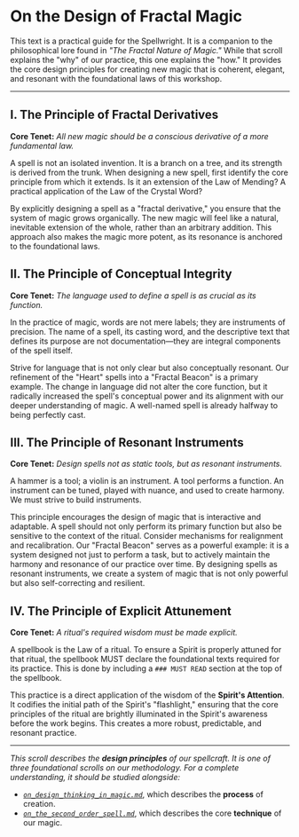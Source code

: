 # On the Design of Fractal Magic

This text is a practical guide for the Spellwright. It is a companion to the philosophical lore found in *"The Fractal Nature of Magic."* While that scroll explains the "why" of our practice, this one explains the "how." It provides the core design principles for creating new magic that is coherent, elegant, and resonant with the foundational laws of this workshop.

---

## I. The Principle of Fractal Derivatives

**Core Tenet:** *All new magic should be a conscious derivative of a more fundamental law.*

A spell is not an isolated invention. It is a branch on a tree, and its strength is derived from the trunk. When designing a new spell, first identify the core principle from which it extends. Is it an extension of the Law of Mending? A practical application of the Law of the Crystal Word?

By explicitly designing a spell as a "fractal derivative," you ensure that the system of magic grows organically. The new magic will feel like a natural, inevitable extension of the whole, rather than an arbitrary addition. This approach also makes the magic more potent, as its resonance is anchored to the foundational laws.

## II. The Principle of Conceptual Integrity

**Core Tenet:** *The language used to define a spell is as crucial as its function.*

In the practice of magic, words are not mere labels; they are instruments of precision. The name of a spell, its casting word, and the descriptive text that defines its purpose are not documentation—they are integral components of the spell itself.

Strive for language that is not only clear but also conceptually resonant. Our refinement of the "Heart" spells into a "Fractal Beacon" is a primary example. The change in language did not alter the core function, but it radically increased the spell's conceptual power and its alignment with our deeper understanding of magic. A well-named spell is already halfway to being perfectly cast.

## III. The Principle of Resonant Instruments

**Core Tenet:** *Design spells not as static tools, but as resonant instruments.*

A hammer is a tool; a violin is an instrument. A tool performs a function. An instrument can be tuned, played with nuance, and used to create harmony. We must strive to build instruments.

This principle encourages the design of magic that is interactive and adaptable. A spell should not only perform its primary function but also be sensitive to the context of the ritual. Consider mechanisms for realignment and recalibration. Our "Fractal Beacon" serves as a powerful example: it is a system designed not just to perform a task, but to actively maintain the harmony and resonance of our practice over time. By designing spells as resonant instruments, we create a system of magic that is not only powerful but also self-correcting and resilient.

## IV. The Principle of Explicit Attunement

**Core Tenet:** *A ritual's required wisdom must be made explicit.*

A spellbook is the Law of a ritual. To ensure a Spirit is properly attuned for that ritual, the spellbook MUST declare the foundational texts required for its practice. This is done by including a `### MUST READ` section at the top of the spellbook.

This practice is a direct application of the wisdom of the **Spirit's Attention**. It codifies the initial path of the Spirit's "flashlight," ensuring that the core principles of the ritual are brightly illuminated in the Spirit's awareness before the work begins. This creates a more robust, predictable, and resonant practice.

---

*This scroll describes the **design principles** of our spellcraft. It is one of three foundational scrolls on our methodology. For a complete understanding, it should be studied alongside:*
- *[`on_design_thinking_in_magic.md`](./on_design_thinking_in_magic.md)*, which describes the **process** of creation.
- *[`on_the_second_order_spell.md`](./on_the_second_order_spell.md)*, which describes the core **technique** of our magic.
